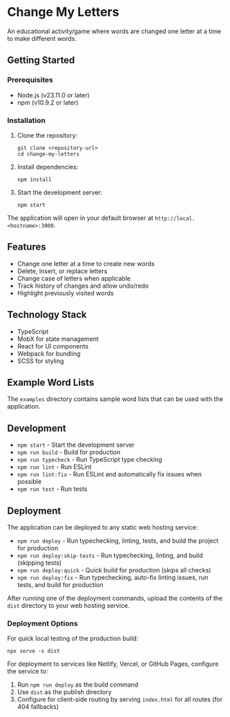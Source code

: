 # Change My Letters

An educational activity/game where words are changed one letter at a time to make different words.

## Getting Started

### Prerequisites

- Node.js (v23.11.0 or later)
- npm (v10.9.2 or later)

### Installation

1. Clone the repository:
   ```
   git clone <repository-url>
   cd change-my-letters
   ```

2. Install dependencies:
   ```
   npm install
   ```

3. Start the development server:
   ```
   npm start
   ```

The application will open in your default browser at `http://local.<hostname>:3000`.

## Features

- Change one letter at a time to create new words
- Delete, insert, or replace letters
- Change case of letters when applicable
- Track history of changes and allow undo/redo
- Highlight previously visited words

## Technology Stack

- TypeScript
- MobX for state management
- React for UI components
- Webpack for bundling
- SCSS for styling

## Example Word Lists

The `examples` directory contains sample word lists that can be used with the application.

## Development

- `npm start` - Start the development server
- `npm run build` - Build for production
- `npm run typecheck` - Run TypeScript type checking
- `npm run lint` - Run ESLint
- `npm run lint:fix` - Run ESLint and automatically fix issues when possible
- `npm run test` - Run tests

## Deployment

The application can be deployed to any static web hosting service:

- `npm run deploy` - Run typechecking, linting, tests, and build the project for production
- `npm run deploy:skip-tests` - Run typechecking, linting, and build (skipping tests)
- `npm run deploy:quick` - Quick build for production (skips all checks)
- `npm run deploy:fix` - Run typechecking, auto-fix linting issues, run tests, and build for production

After running one of the deployment commands, upload the contents of the `dist` directory to your web hosting service.

### Deployment Options

For quick local testing of the production build:
```
npx serve -s dist
```

For deployment to services like Netlify, Vercel, or GitHub Pages, configure the service to:
1. Run `npm run deploy` as the build command
2. Use `dist` as the publish directory
3. Configure for client-side routing by serving `index.html` for all routes (for 404 fallbacks)